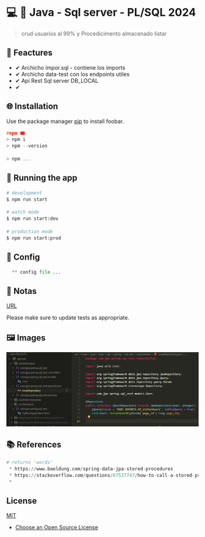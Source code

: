 

# 💻 💎 Java - Sql server - PL/SQL 2024

> crud usuarios al 99% y Procedicimento almacenado listar

## 📌 Feactures

 * ✔ Archicho impor.sql - contiene los imports
 * ✔ Archicho data-test con los endpoints utiles
 * ✔ Api Rest Sql server DB_LOCAL
 * ✔

## 🌐 Installation

Use the package manager [pip](https://pip.pypa.io/en/stable/) to install foobar.

```c
#npm 📟
> npm i
> npm --version

> npm ...
```

## 🔰 Running the app

```bash
# development
$ npm run start

# watch mode
$ npm run start:dev

# production mode
$ npm run start:prod
```

## 📐 Config
```python
  ** config file ...
```

## 📝 Notas

[URL](http://localhost:9000/api/users/listar)

Please make sure to update tests as appropriate.

## 🖼 Images
  <img src=main.jpg alt="Main"/>

## 📚 References

```python
# returns 'words'
 * https://www.baeldung.com/spring-data-jpa-stored-procedures
 * https://stackoverflow.com/questions/67537747/how-to-call-a-stored-procedure-in-spring-boot
 * 

```

## License

[MIT](https://choosealicense.com/licenses/mit/)

* [Choose an Open Source License](https://choosealicense.com)
